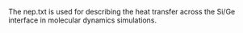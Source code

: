 The nep.txt is used for describing the heat transfer across the Si/Ge interface in molecular dynamics simulations.
